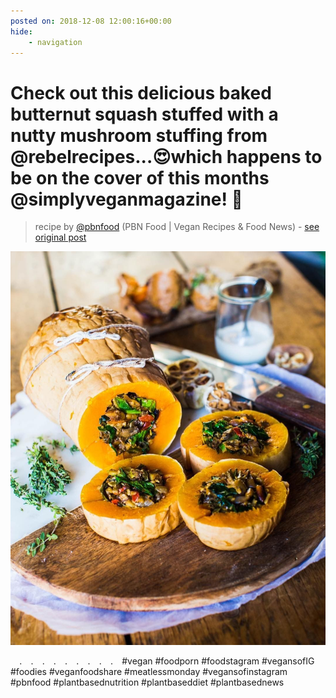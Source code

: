 ```yaml
---
posted on: 2018-12-08 12:00:16+00:00
hide:
    - navigation
---
```


# Check out this delicious baked butternut squash stuffed with a nutty mushroom stuffing from @rebelrecipes...😍which happens to be on the cover of this months @simplyveganmagazine! 🌱⠀ 

> recipe by [@pbnfood](https://www.instagram.com/pbnfood/) 
(PBN Food | Vegan Recipes & Food News) - [see original post](https://instagram.com/p/BrICTjDDE84)

![](../img/pbnfood_08-12-2018_1212.png)

⠀
.⠀
.⠀
.⠀
.⠀
.⠀
.⠀
.⠀
.⠀
.⠀
\#vegan \#foodporn \#foodstagram \#vegansofIG \#foodies \#veganfoodshare \#meatlessmonday \#vegansofinstagram \#pbnfood \#plantbasednutrition \#plantbaseddiet \#plantbasednews 